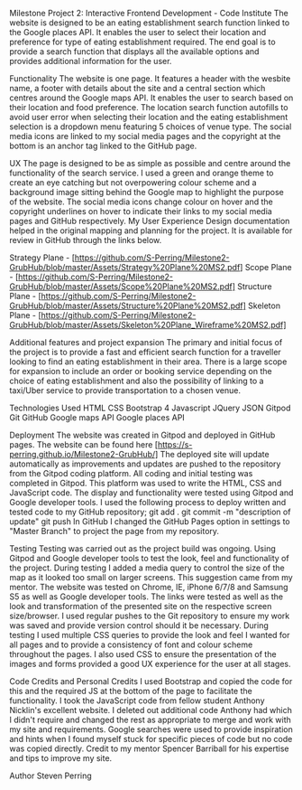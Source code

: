 Milestone Project 2: Interactive Frontend Development - Code Institute
The website is designed to be an eating establishment search function linked to the Google places API. It enables the user to select their location and preference for type of eating establishment required. The end goal is to provide a search function that displays all the available options and provides additional information for the user. 

Functionality
The website is one page. It features a header with the wesbite name, a footer with details about the site and a central section which centres around the Google maps API. It enables the user to search based on their location and food preference. The location search function autofills to avoid user error when selecting their location and the eating establishment selection is a dropdown menu featuring 5 choices of venue type. The social media icons are linked to my social media pages and the copyright at the bottom is an anchor tag linked to the GitHub page. 

UX
The page is designed to be as simple as possible and centre around the functionality of the search service. I used a green and orange theme to create an eye catching but not overpowering colour scheme and a background image sitting behind the Google map to highlight the purpose of the website. The social media icons change colour on hover and the copyright underlines on hover to indicate their links to my social media pages and GitHub respectively. My User Experience Design documentation helped in the original mapping and planning for the project. It is available for review in GitHub through the links below.

Strategy Plane - [https://github.com/S-Perring/Milestone2-GrubHub/blob/master/Assets/Strategy%20Plane%20MS2.pdf]
Scope Plane - [https://github.com/S-Perring/Milestone2-GrubHub/blob/master/Assets/Scope%20Plane%20MS2.pdf]
Structure Plane - [https://github.com/S-Perring/Milestone2-GrubHub/blob/master/Assets/Structure%20Plane%20MS2.pdf]
Skeleton Plane - [https://github.com/S-Perring/Milestone2-GrubHub/blob/master/Assets/Skeleton%20Plane_Wireframe%20MS2.pdf]

Additional features and project expansion
The primary and initial focus of the project is to provide a fast and efficient search function for a traveller looking to find an eating establishment in their area. There is a large scope for expansion to include an order or booking service depending on the choice of eating establishment and also the possibility of linking to a taxi/Uber service to provide transportation to a chosen venue. 

Technologies Used
HTML
CSS
Bootstrap 4
Javascript
JQuery
JSON
Gitpod
Git
GitHub
Google maps API
Google places API

Deployment
The website was created in Gitpod and deployed in GitHub pages. The website can be found here [https://s-perring.github.io/Milestone2-GrubHub/] The deployed site will update automatically as improvements and updates are pushed to the repository from the Gitpod coding platform. All coding and initial testing was completed in Gitpod. This platform was used to write the HTML, CSS and JavaScript code. The display and functionality were tested using Gitpod and Google developer tools. I used the following process to deploy written and tested code to my GitHub repository;
git add .
git commit -m "description of update"
git push
In GitHub I changed the GitHub Pages option in settings to "Master Branch" to project the page from my repository.

Testing
Testing was carried out as the project build was ongoing. Using Gitpod and Google developer tools to test the look, feel and functionality of the project. During testing I added a media query to control the size of the map as it looked too small on larger screens. This suggestion came from my mentor. The website was tested on Chrome, IE, iPhone 6/7/8 and Samsung S5 as well as Google developer tools. The links were tested as well as the look and transformation of the presented site on the respective screen size/browser. I used regular pushes to the Git repository to ensure my work was saved and provide version control should it be necessary. During testing I used multiple CSS queries to provide the look and feel I wanted for all pages and to provide a consistency of font and colour scheme throughout the pages. I also used CSS to ensure the presentation of the images and forms provided a good UX experience for the user at all stages.

Code Credits and Personal Credits
I used Bootstrap and copied the code for this and the required JS at the bottom of the page to facilitate the functionality.
I took the JavaScript code from fellow student Anthony Nicklin's excellent website. I deleted out additional code Anthony had which I didn't require and changed the rest as appropriate to merge and work with my site and requirements. 
Google searches were used to provide inspiration and hints when I found myself stuck for specific pieces of code but no code was copied directly.
Credit to my mentor Spencer Barriball for his expertise and tips to improve my site.

Author
Steven Perring